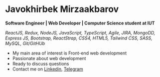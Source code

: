 # **Javokhirbek Mirzaakbarov**
**Software Engineer | Web Developer | Computer Science student at IUT**

*ReactJS, Redux, NodeJS, JavaScript, TypeScript, Agile, JIRA, MongoDD, Express JS, Bootstrap, ReactStrap, CSS4, HTML5, Tailwind CSS, SASS, MySQL, Git/GitHUb*

- My main area of interest is Front-end web development
- Passionate about web development
- Ready to discuss questions
- Contact me on [Linkedin](https://www.linkedin.com/in/javokhirbek-mirzaakbarov/), [Telegram](https://t.me/Code_Breaker_2000)



<!---
Javokhirbek2000/Javokhirbek2000 is a ✨ special ✨ repository because its `README.md` (this file) appears on your GitHub profile.
You can click the Preview link to take a look at your changes.
--->

